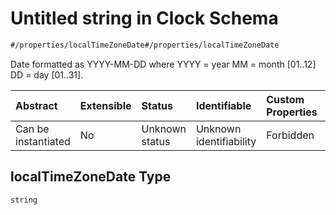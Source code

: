 # Untitled string in Clock Schema

```txt
#/properties/localTimeZoneDate#/properties/localTimeZoneDate
```

Date formatted as YYYY-MM-DD where YYYY = year MM = month \[01..12] DD = day \[01..31].

| Abstract            | Extensible | Status         | Identifiable            | Custom Properties | Additional Properties | Access Restrictions | Defined In                                                           |
| :------------------ | :--------- | :------------- | :---------------------- | :---------------- | :-------------------- | :------------------ | :------------------------------------------------------------------- |
| Can be instantiated | No         | Unknown status | Unknown identifiability | Forbidden         | Allowed               | none                | [clock.json*](../../schema/sensor/clock.json "open original schema") |

## localTimeZoneDate Type

`string`
